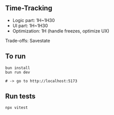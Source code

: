 ## Time-Tracking

- Logic part: 1H~1H30
- UI part: 1H~1H30
- Optimization: 1H (handle freezes, optimize UX)

Trade-offs: Savestate

## To run

```
bun install
bun run dev

# -> go to http://localhost:5173
```

## Run tests

```
npx vitest
```

